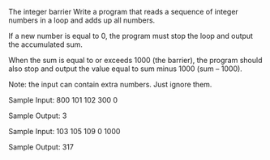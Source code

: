 The integer barrier
Write a program that reads a sequence of integer numbers in a loop and adds up all numbers.

If a new number is equal to 0, the program must stop the loop and output the accumulated sum.

When the sum is equal to or exceeds 1000 (the barrier), the program should also stop and output the value equal to sum minus 1000 (sum – 1000).

Note: the input can contain extra numbers. Just ignore them.


Sample Input:
800
101
102
300
0

Sample Output:
3


Sample Input:
103
105
109
0
1000

Sample Output:
317


